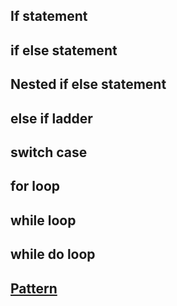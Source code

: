 ## If statement
## if else statement 
## Nested if else statement
## else if ladder
## switch case
## for loop
## while loop
## while do loop
## [Pattern](Code/README.md)
